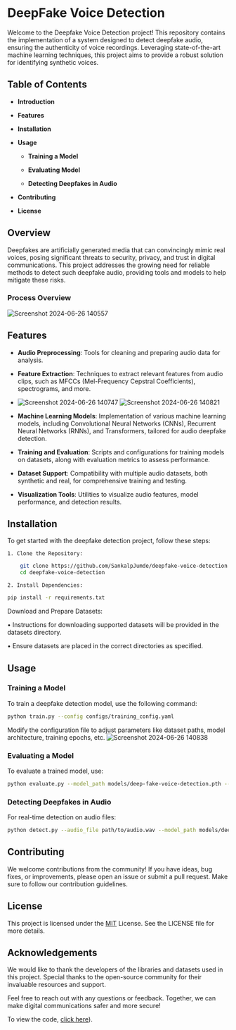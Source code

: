 
# DeepFake Voice Detection

Welcome to the Deepfake Voice Detection project! This repository contains the implementation of a system designed to detect deepfake audio, ensuring the authenticity of voice recordings. Leveraging state-of-the-art machine learning techniques, this project aims to provide a robust solution for identifying synthetic voices.


## Table of Contents

- **Introduction**

- **Features**

- **Installation**

- **Usage**

    - **Training a Model**

    - **Evaluating Model**

    - **Detecting Deepfakes in Audio**

- **Contributing**

- **License**
## Overview
Deepfakes are artificially generated media that can convincingly mimic real voices, posing significant threats to security, privacy, and trust in digital communications. This project addresses the growing need for reliable methods to detect such deepfake audio, providing tools and models to help mitigate these risks.

### Process Overview
![Screenshot 2024-06-26 140557](https://github.com/SankalpJumde/Deep-Fake-Voice-Detection/assets/135730661/2b0aea00-0f42-451f-a56b-5ce598418e33)


## Features

- **Audio Preprocessing**: Tools for cleaning and preparing audio data for analysis.

- **Feature Extraction**: Techniques to extract relevant features from audio clips, such as MFCCs (Mel-Frequency Cepstral Coefficients), spectrograms, and more.
- ![Screenshot 2024-06-26 140747](https://github.com/SankalpJumde/Deep-Fake-Voice-Detection/assets/135730661/5394498e-eaab-4452-9327-638b11df355c)
![Screenshot 2024-06-26 140821](https://github.com/SankalpJumde/Deep-Fake-Voice-Detection/assets/135730661/b87e4696-beed-4556-9124-59ad2ef687b9)


- **Machine Learning Models**: Implementation of various machine learning models, including Convolutional Neural Networks (CNNs), Recurrent Neural Networks (RNNs), and Transformers, tailored for audio deepfake detection.

- **Training and Evaluation**: Scripts and configurations for training models on datasets, along with evaluation metrics to assess performance.

- **Dataset Support**: Compatibility with multiple audio datasets, both synthetic and real, for comprehensive training and testing.

- **Visualization Tools**: Utilities to visualize audio features, model performance, and detection results.

## Installation

To get started with the deepfake detection project, follow these steps:

    1. Clone the Repository: 
```bash
    git clone https://github.com/SankalpJumde/deepfake-voice-detection.git 
    cd deepfake-voice-detection
```

    2. Install Dependencies:

```bash
pip install -r requirements.txt
```
Download and Prepare Datasets:

• Instructions for downloading supported datasets will be provided in the datasets directory.

• Ensure datasets are placed in the correct directories as specified.    
## Usage

### Training a Model
To train a deepfake detection model, use the following command:
```bash
python train.py --config configs/training_config.yaml
```
Modify the configuration file to adjust parameters like dataset paths, model architecture, training epochs, etc.
![Screenshot 2024-06-26 140838](https://github.com/SankalpJumde/Deep-Fake-Voice-Detection/assets/135730661/d73077eb-7ff0-4e38-875f-311bc5ba6d85)


### Evaluating a Model
To evaluate a trained model, use:
```bash
python evaluate.py --model_path models/deep-fake-voice-detection.pth --data_path datasets/test_data
```
### Detecting Deepfakes in Audio
For real-time detection on audio files:
```bash
python detect.py --audio_file path/to/audio.wav --model_path models/deep-fake-voice-detection.pth

```
## Contributing

We welcome contributions from the community! If you have ideas, bug fixes, or improvements, please open an issue or submit a pull request. Make sure to follow our contribution guidelines.
## License
This project is licensed under the [MIT](https://choosealicense.com/licenses/mit/) License. See the LICENSE file for more details.



## Acknowledgements

We would like to thank the developers of the libraries and datasets used in this project. Special thanks to the open-source community for their invaluable resources and support.

Feel free to reach out with any questions or feedback. Together, we can make digital communications safer and more secure!

To view the code, [click here](https://colab.research.google.com/drive/17z4BnxHi_PYOBmB4ezop4obrE4t1nHUL?usp=drive_link)).

